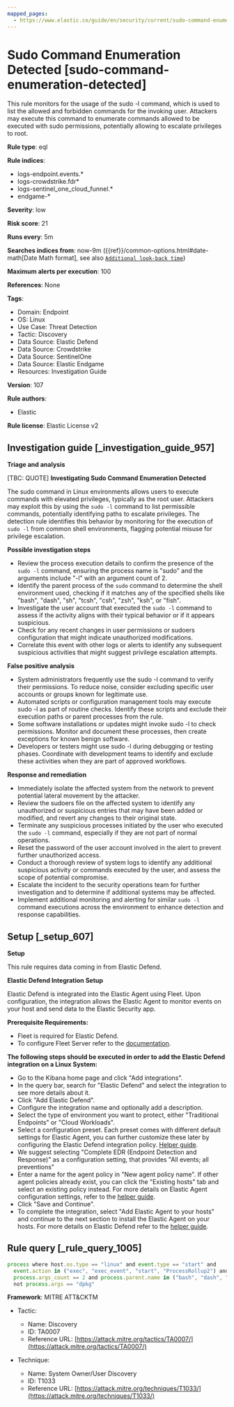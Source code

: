 ```yaml
---
mapped_pages:
  - https://www.elastic.co/guide/en/security/current/sudo-command-enumeration-detected.html
---
```


# Sudo Command Enumeration Detected [sudo-command-enumeration-detected]

This rule monitors for the usage of the sudo -l command, which is used to list the allowed and forbidden commands for the invoking user. Attackers may execute this command to enumerate commands allowed to be executed with sudo permissions, potentially allowing to escalate privileges to root.

**Rule type**: eql

**Rule indices**:

* logs-endpoint.events.*
* logs-crowdstrike.fdr*
* logs-sentinel_one_cloud_funnel.*
* endgame-*

**Severity**: low

**Risk score**: 21

**Runs every**: 5m

**Searches indices from**: now-9m ({{ref}}/common-options.html#date-math[Date Math format], see also [`Additional look-back time`](docs-content://solutions/security/detect-and-alert/create-detection-rule.md#rule-schedule))

**Maximum alerts per execution**: 100

**References**: None

**Tags**:

* Domain: Endpoint
* OS: Linux
* Use Case: Threat Detection
* Tactic: Discovery
* Data Source: Elastic Defend
* Data Source: Crowdstrike
* Data Source: SentinelOne
* Data Source: Elastic Endgame
* Resources: Investigation Guide

**Version**: 107

**Rule authors**:

* Elastic

**Rule license**: Elastic License v2

## Investigation guide [_investigation_guide_957]

**Triage and analysis**

[TBC: QUOTE]
**Investigating Sudo Command Enumeration Detected**

The sudo command in Linux environments allows users to execute commands with elevated privileges, typically as the root user. Attackers may exploit this by using the `sudo -l` command to list permissible commands, potentially identifying paths to escalate privileges. The detection rule identifies this behavior by monitoring for the execution of `sudo -l` from common shell environments, flagging potential misuse for privilege escalation.

**Possible investigation steps**

* Review the process execution details to confirm the presence of the `sudo -l` command, ensuring the process name is "sudo" and the arguments include "-l" with an argument count of 2.
* Identify the parent process of the `sudo` command to determine the shell environment used, checking if it matches any of the specified shells like "bash", "dash", "sh", "tcsh", "csh", "zsh", "ksh", or "fish".
* Investigate the user account that executed the `sudo -l` command to assess if the activity aligns with their typical behavior or if it appears suspicious.
* Check for any recent changes in user permissions or sudoers configuration that might indicate unauthorized modifications.
* Correlate this event with other logs or alerts to identify any subsequent suspicious activities that might suggest privilege escalation attempts.

**False positive analysis**

* System administrators frequently use the sudo -l command to verify their permissions. To reduce noise, consider excluding specific user accounts or groups known for legitimate use.
* Automated scripts or configuration management tools may execute sudo -l as part of routine checks. Identify these scripts and exclude their execution paths or parent processes from the rule.
* Some software installations or updates might invoke sudo -l to check permissions. Monitor and document these processes, then create exceptions for known benign software.
* Developers or testers might use sudo -l during debugging or testing phases. Coordinate with development teams to identify and exclude these activities when they are part of approved workflows.

**Response and remediation**

* Immediately isolate the affected system from the network to prevent potential lateral movement by the attacker.
* Review the sudoers file on the affected system to identify any unauthorized or suspicious entries that may have been added or modified, and revert any changes to their original state.
* Terminate any suspicious processes initiated by the user who executed the `sudo -l` command, especially if they are not part of normal operations.
* Reset the password of the user account involved in the alert to prevent further unauthorized access.
* Conduct a thorough review of system logs to identify any additional suspicious activity or commands executed by the user, and assess the scope of potential compromise.
* Escalate the incident to the security operations team for further investigation and to determine if additional systems may be affected.
* Implement additional monitoring and alerting for similar `sudo -l` command executions across the environment to enhance detection and response capabilities.


## Setup [_setup_607]

**Setup**

This rule requires data coming in from Elastic Defend.

**Elastic Defend Integration Setup**

Elastic Defend is integrated into the Elastic Agent using Fleet. Upon configuration, the integration allows the Elastic Agent to monitor events on your host and send data to the Elastic Security app.

**Prerequisite Requirements:**

* Fleet is required for Elastic Defend.
* To configure Fleet Server refer to the [documentation](docs-content://reference/ingestion-tools/fleet/fleet-server.md).

**The following steps should be executed in order to add the Elastic Defend integration on a Linux System:**

* Go to the Kibana home page and click "Add integrations".
* In the query bar, search for "Elastic Defend" and select the integration to see more details about it.
* Click "Add Elastic Defend".
* Configure the integration name and optionally add a description.
* Select the type of environment you want to protect, either "Traditional Endpoints" or "Cloud Workloads".
* Select a configuration preset. Each preset comes with different default settings for Elastic Agent, you can further customize these later by configuring the Elastic Defend integration policy. [Helper guide](docs-content://solutions/security/configure-elastic-defend/configure-an-integration-policy-for-elastic-defend.md).
* We suggest selecting "Complete EDR (Endpoint Detection and Response)" as a configuration setting, that provides "All events; all preventions"
* Enter a name for the agent policy in "New agent policy name". If other agent policies already exist, you can click the "Existing hosts" tab and select an existing policy instead. For more details on Elastic Agent configuration settings, refer to the [helper guide](docs-content://reference/ingestion-tools/fleet/agent-policy.md).
* Click "Save and Continue".
* To complete the integration, select "Add Elastic Agent to your hosts" and continue to the next section to install the Elastic Agent on your hosts. For more details on Elastic Defend refer to the [helper guide](docs-content://solutions/security/configure-elastic-defend/install-elastic-defend.md).


## Rule query [_rule_query_1005]

```js
process where host.os.type == "linux" and event.type == "start" and
  event.action in ("exec", "exec_event", "start", "ProcessRollup2") and process.name == "sudo" and process.args == "-l" and
  process.args_count == 2 and process.parent.name in ("bash", "dash", "sh", "tcsh", "csh", "zsh", "ksh", "fish") and
  not process.args == "dpkg"
```

**Framework**: MITRE ATT&CKTM

* Tactic:

    * Name: Discovery
    * ID: TA0007
    * Reference URL: [https://attack.mitre.org/tactics/TA0007/](https://attack.mitre.org/tactics/TA0007/)

* Technique:

    * Name: System Owner/User Discovery
    * ID: T1033
    * Reference URL: [https://attack.mitre.org/techniques/T1033/](https://attack.mitre.org/techniques/T1033/)



